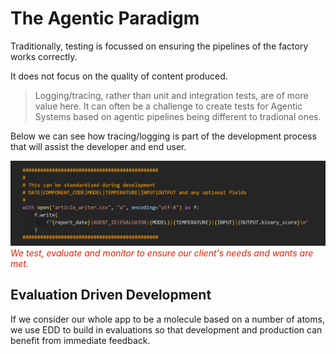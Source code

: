 # The Agentic Paradigm

Traditionally, testing is focussed on ensuring the pipelines of the factory works correctly.

It does not focus on the quality of content produced.


> Logging/tracing, rather than unit and integration tests, are of more value here. It can often be a challenge to create tests for Agentic Systems based on agentic pipelines being different to tradional ones.



Below we can see how tracing/logging is part of the development process that will assist the developer and end user.

![Log](./images/example_log_print.png)
<span style="color:#E72107;">
*We test, evaluate and monitor to ensure our client's needs and wants are met.*</span>



## Evaluation Driven Development

If we consider our whole app to be a molecule based on a number of atoms, we use EDD to build in evaluations so that development and production can benefit from immediate feedback.


